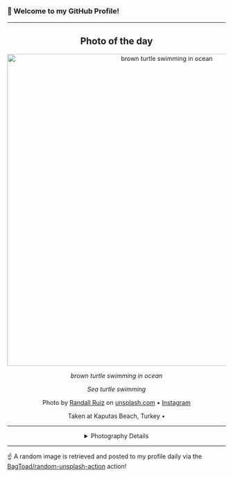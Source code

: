 ### 👋 Welcome to my GitHub Profile!

----
<div align="center">

## Photo of the day
  
  <a href="https://unsplash.com/photos/brown-turtle-swimming-in-ocean-LVnJlyfa7Zk"><img width="720" src="https://images.unsplash.com/photo-1496196614460-48988a57fccf?crop=entropy&cs=tinysrgb&fit=max&fm=jpg&ixid=M3w1OTQ0OTd8MHwxfHJhbmRvbXx8fHx8fHx8fDE3MjgxMDg0Nzh8&ixlib=rb-4.0.3&q=80&w=1080" alt="brown turtle swimming in ocean"></a>
  
  <em>brown turtle swimming in ocean</em>
  
  <em>Sea turtle swimming</em>

  Photo by [Randall  Ruiz](null) on [unsplash.com](https://unsplash.com/) • [Instagram](https://instagram.com/topo2k)
  
  Taken at Kaputas Beach, Turkey • 
  
  ---
  
<details>
<summary>Photography Details</summary>
  
| Parameter     | Value |
| ------------- | ----- |
| Camera Model  | COOLPIX AW100 |
| Exposure Time | 1/400 |
| Aperture      | 3.9 |
| Focal Length  | 5.5 |
| ISO           | 125 |
| Location      | Kaputas Beach, Turkey (Turkey) |
| Coordinates   | Latitude 0, Longitude 0 |

</details>

</div>

----

☝️ A random image is retrieved and posted to my profile daily via the [BagToad/random-unsplash-action](https://github.com/BagToad/random-unsplash-action) action!
